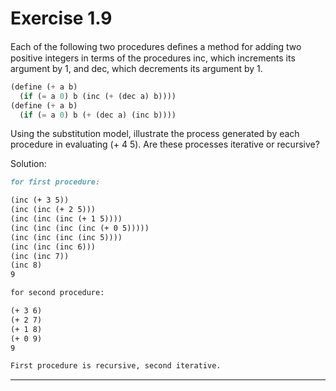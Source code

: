 # Exercise 1.9

Each of the following two procedures deﬁnes a method for adding two positive integers in terms of the procedures inc, which increments its argument by 1, and dec, which decrements its argument by 1.

```scheme 
(define (+ a b)
  (if (= a 0) b (inc (+ (dec a) b))))
(define (+ a b)
  (if (= a 0) b (+ (dec a) (inc b))))
```

Using the substitution model, illustrate the process generated by each procedure in evaluating (+ 4 5). Are these processes iterative or recursive?

Solution:

```markdown
for first procedure:

(inc (+ 3 5))
(inc (inc (+ 2 5)))
(inc (inc (inc (+ 1 5))))
(inc (inc (inc (inc (+ 0 5)))))
(inc (inc (inc (inc 5))))
(inc (inc (inc 6)))
(inc (inc 7))
(inc 8)
9

for second procedure:

(+ 3 6)
(+ 2 7)
(+ 1 8)
(+ 0 9)
9

First procedure is recursive, second iterative.
```
---
